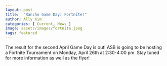 ```yaml
---
layout: post
title:  "Rancho Game Day: Fortnite!"
author: Ally Kim
categories: [ Current, News ]
image: assets/images/fortnite.jpeg
tags: featured
---
```


The result for the second April Game Day is out! ASB is going to be hosting a Fortnite Tournament on Monday, April 26th at 2:30-4:00 pm. Stay tuned for more information as well as the flyer!
